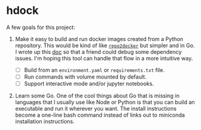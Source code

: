 # hdock

A few goals for this project:

1. Make it easy to build and run docker images created from a Python repository. This would be kind of like [`repo2docker`](https://github.com/jupyterhub/repo2docker) but simpler and in Go. I wrote up this [doc](https://github.com/hdoupe/Tax-Brain/blob/add-dockerfile/run_docker.md) so that a friend could debug some dependency issues. I'm hoping this tool can handle that flow in a more intuitive way.

    - [ ] Build from an `environment.yaml` or `requirements.txt` file.
    - [ ] Run commands with volume mounted by default.
    - [ ] Support interactive mode and/or jupyter notebooks.

2. Learn some Go. One of the cool things about Go that is missing in languages that I usually use like Node or Python is that you can build an executable and run it wherever you want. The install instructions become a one-line bash command instead of links out to miniconda installation instructions.

